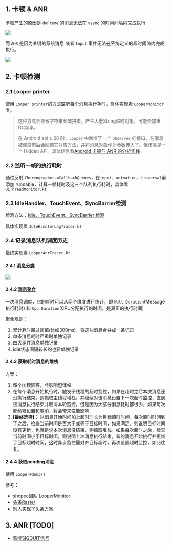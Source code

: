 ## 1. 卡顿 & ANR

卡顿产生的原因是 `doFrame` 的消息无法在 `vsync` 的时间间隔内完成执行

![](https://p3-juejin.byteimg.com/tos-cn-i-k3u1fbpfcp/8e958016c83a49ecbba370e407156a5d~tplv-k3u1fbpfcp-zoom-in-crop-mark:4536:0:0:0.awebp)

而 `ANR` 是因为关键的系统消息 或者 `Input` 事件无法在系统定义的超时阈值内完成执行。

![](https://p3-juejin.byteimg.com/tos-cn-i-k3u1fbpfcp/1d805a9a64494aa38d4e4a1e2d2b0613~tplv-k3u1fbpfcp-zoom-in-crop-mark:4536:0:0:0.awebp)

## 2. 卡顿检测

### 2.1 Looper printer

使用 `Looper printer`的方式监听每个消息执行耗时，具体实现看 `LooperMonitor`类。

> 这种方式会导致字符串频繁拼接，产生大量String临时对象，可能会加重GC频率。
>
> 在 Android api ≥ 28 时，`Looper` 中新增了一个 `Observer` 的接口，在消息被调度前后会回调其对应方法，并将消息对象作为参数传入了。但该类是一个 Hidden API。具体信息看[Android 卡顿与 ANR 的分析实践](https://juejin.cn/post/7136008620658917407#heading-3)

### 2.2  监听一帧的执行耗时

通过反射 `Choreographer.mCallbackQueues`，在`input`、`animation`、`traversal`前添加 runnable，计算一帧耗时及这三个队列执行耗时，具体看 `UiThreadMonitor.kt`

### 2.3 IdleHandler、TouchEvent、SyncBarrier检测

检测方法：[Idle、TouchEvent、SyncBarrier 检测](https://mp.weixin.qq.com/s/3dubi2GVW_rVFZZztCpsKg)

具体实现看 `IdleHandlerLagTracer.kt`



### 2.4 记录消息队列调度历史 

最终实现看 `LooperAnrTracer.kt`

#### 2.4.1 [消息分类](https://juejin.cn/post/7136008620658917407#heading-6)

![](https://p3-juejin.byteimg.com/tos-cn-i-k3u1fbpfcp/568d367ff3b54e3591049f4819286397~tplv-k3u1fbpfcp-zoom-in-crop-mark:4536:0:0:0.awebp)

#### 2.4.2 [消息聚合](https://juejin.cn/post/6942665216781975582#heading-5)

一次消息调度，它的耗时可以从两个维度进行统计，即 `Wall Duration`(Message执行耗时) 和 `Cpu Duration`(CPU分配执行的时间，是真正的执行时间)

聚合规则：

1. 累计耗时超过阈值(比如300ms)，将这些消息合并成一条记录
2. 单条消息耗时严重时单独记录
3. 四大组件消息单独记录
4. idle状态间隔较长的也要单独记录



#### 2.4.3 获取耗时消息的堆栈

方案：

1. 每个函数插桩，会影响包体积
2. 在每个消息开始执行时，触发子线程的超时监控，如果在超时之后本次消息还没执行结束，则抓取主线程堆栈，并继续对该消息设置下一次超时监控，直到该消息执行结束并取消本轮监控。但是因为大部分消息耗时都很少，如果每次都频繁设置和取消，将会带来性能影响
3. **[最终选择]：** 以消息开始时间加上超时时长为目标超时时间，每次超时时间到了之后，检查当前时间是否大于或等于目标时间，如果满足，则说明目标时间没有更新，也就是说本次消息没结束，则抓取堆栈。如果每次超时之后，检查当前时间小于目标时间，则说明上次消息执行结束，新的消息开始执行并更新了目标超时时间，这时异步监控需对齐目标超时，再次设置超时监控，如此往复。

#### 2.4.4 获取pending消息

使用 `Looper#dump()`



参考：

* [shopee团队 LooperMonitor](https://juejin.cn/post/7136008620658917407#heading-8)
* [头条Raster](https://juejin.cn/post/6942665216781975582)
* [别人实现了头条方案](https://juejin.cn/post/7031834640034103304)

## 3. ANR [TODO]

* [监听SIGQUIT信号](https://mp.weixin.qq.com/s/fWoXprt2TFL1tTapt7esYg)
